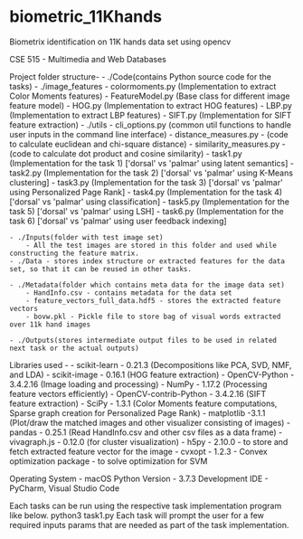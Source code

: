 # biometric_11Khands
Biometrix identification on 11K hands data set using opencv

CSE 515 - Multimedia and Web Databases

Project folder structure-
    - ./Code(contains Python source code for the tasks)
        - ./image_features
            - colormoments.py (Implementation to extract Color Moments features)
            - FeatureModel.py (Base class for different image feature model)
            - HOG.py (Implementation to extract HOG features)
            - LBP.py (Implementation to extract LBP features)
            - SIFT.py (Implementation for SIFT feature extraction)
        - ./utils
            - cli_options.py (common util functions to handle user inputs in the command line interface)
            - distance_measures.py - (code to calculate euclidean and chi-square distance)
            - similarity_measures.py - (code to calculate dot product and cosine similarity)
        - task1.py (Implementation for the task 1) ['dorsal' vs 'palmar' using latent semantics]
        - task2.py (Implementation for the task 2) ['dorsal' vs 'palmar' using K-Means clustering]
        - task3.py (Implementation for the task 3) ['dorsal' vs 'palmar' using Personalized Page Rank]
        - task4.py (Implementation for the task 4) ['dorsal' vs 'palmar' using classification]
        - task5.py (Implementation for the task 5) ['dorsal' vs 'palmar' using LSH]
        - task6.py (Implementation for the task 6) ['dorsal' vs 'palmar' using user feedback indexing]

    - ./Inputs(folder with test image set)
        - All the test images are stored in this folder and used while constructing the feature matrix.
    - ./Data - stores index structure or extracted features for the data set, so that it can be reused in other tasks.

    - ./Metadata(folder which contains meta data for the image data set)
        - HandInfo.csv - contains metadata for the data set
        - feature_vectors_full_data.hdf5 - stores the extracted feature vectors
        - bovw.pkl - Pickle file to store bag of visual words extracted over 11k hand images

    - ./Outputs(stores intermediate output files to be used in related next task or the actual outputs)

Libraries used -
    - scikit-learn - 0.21.3 (Decompositions like PCA, SVD, NMF, and LDA)
    - scikit-image - 0.16.1 (HOG feature extraction)
    - OpenCV-Python - 3.4.2.16 (Image loading and processing)
    - NumPy - 1.17.2 (Processing feature vectors efficiently)
    - OpenCV-contrib-Python - 3.4.2.16 (SIFT feature extraction)
    - SciPy - 1.3.1 (Color Moments feature computations, Sparse graph creation for Personalized Page Rank)
    - matplotlib -3.1.1 (Plot/draw the matched images and other visualizer consisting of images)
    - pandas - 0.25.1 (Read HandInfo.csv and other csv files as a data frame)
    - vivagraph.js - 0.12.0 (for cluster visualization)
    - h5py - 2.10.0 - to store and fetch extracted feature vector for the image
    - cvxopt - 1.2.3 - Convex optimization package - to solve optimization for SVM

Operating System - macOS
Python Version - 3.7.3
Development IDE - PyCharm, Visual Studio Code

Each tasks can be run using the respective task implementation program like below.
    python3 task1.py
Each task will prompt the user for a few required inputs params that are needed as part of the task implementation.

